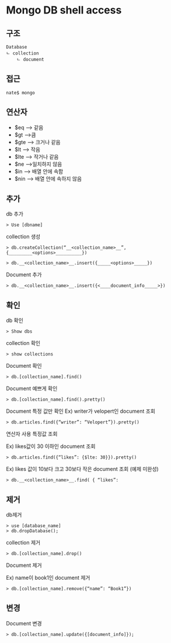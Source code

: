 # Mongo DB shell access


## 구조

    Database
    ㄴ collection
	    ㄴ document 

## 접근

    nate$ mongo


## 연산자

* $eq —> 같음
* $gt —>큼
* $gte —> 크거나 같음
* $lt —> 작음
* $lte —> 작거나 같음
* $ne —>일치하지 않음
* $in —> 배열 안에 속함
* $nin —> 배열 안에 속하지 않음


## 추가

db 추가

    > Use [dbname]

collection 생성

    > db.createCollection(“__<collection_name>__”, {_________<options>__________})

    > db.__<collection_name>__.insert({_____<options>_____})

Document 추가

    > db.__<collection_name>__.insert({<____document_info_____>})


## 확인

db 확인

    > Show dbs

collection 확인

    > show collections

Document 확인

    > db.[collection_name].find()

Document 예쁘게 확인

    > db.[collection_name].find().pretty()

Document 특정 값만 확인
Ex) writer가 velopert인 document 조회

    > db.articles.find({“writer”: “Velopert”}).pretty()


연산자 사용 특정값 조회

Ex) likes값이 30 이하인 document 조회

    > db.articles.find({“likes”: {$lte: 30}}).pretty()

Ex) likes 값이 10보다 크고 30보다 작은 document 조회 (예제 미완성)

    > db.__<collection_name>__.find( { “likes”: 


## 제거

db제거

    > use [database_name]
    > db.dropDatabase();

collection 제거

    > db.[collection_name].drop()

Document 제거

Ex) name이 book1인 document 제거

    > db.[collection_name].remove({“name”: “Book1”})

## 변경

Document 변경

    > db.[collection_name].update({[document_info]});



